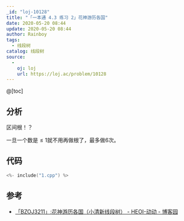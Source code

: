 ```yaml
---
_id: "loj-10128"
title: "「一本通 4.3 练习 2」花神游历各国"
date: 2020-05-20 08:44
update: 2020-05-20 08:44
author: Rainboy
tags:
  - 线段树
catalog: 线段树
source: 
  - 
    oj: loj
    url: https://loj.ac/problem/10128
---
```



@[toc]
## 分析


区间根！？

一旦一个数是$\le 1$就不用再做根了，最多做6次。

## 代码

```c
<%- include("1.cpp") %>
```

## 参考

- [「BZOJ3211」:花神游历各国（小清新线段树） - HEOI-动动 - 博客园](https://www.cnblogs.com/wzc521/p/11015134.html)
